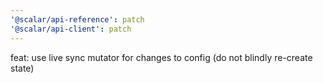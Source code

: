 ```yaml
---
'@scalar/api-reference': patch
'@scalar/api-client': patch
---
```


feat: use live sync mutator for changes to config (do not blindly re-create state)
